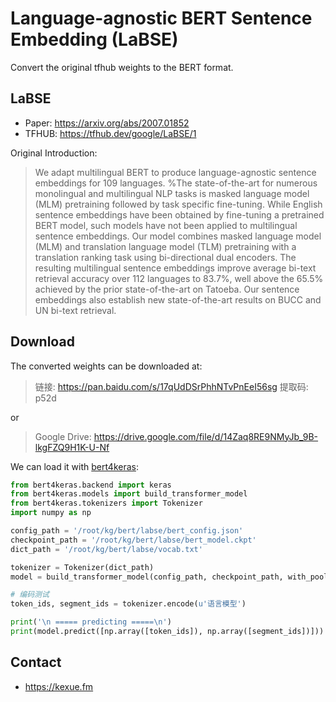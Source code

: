 # Language-agnostic BERT Sentence Embedding (LaBSE)

Convert the original tfhub weights to the BERT format.

## LaBSE

- Paper: https://arxiv.org/abs/2007.01852
- TFHUB: https://tfhub.dev/google/LaBSE/1

Original Introduction:

> We adapt multilingual BERT to produce language-agnostic sentence embeddings for 109 languages. %The state-of-the-art for numerous monolingual and multilingual NLP tasks is masked language model (MLM) pretraining followed by task specific fine-tuning. While English sentence embeddings have been obtained by fine-tuning a pretrained BERT model, such models have not been applied to multilingual sentence embeddings. Our model combines masked language model (MLM) and translation language model (TLM) pretraining with a translation ranking task using bi-directional dual encoders. The resulting multilingual sentence embeddings improve average bi-text retrieval accuracy over 112 languages to 83.7%, well above the 65.5% achieved by the prior state-of-the-art on Tatoeba. Our sentence embeddings also establish new state-of-the-art results on BUCC and UN bi-text retrieval.


## Download

The converted weights can be downloaded at: 

> 链接: https://pan.baidu.com/s/17qUdDSrPhhNTvPnEeI56sg 提取码: p52d

or 

> Google Drive: https://drive.google.com/file/d/14Zaq8RE9NMyJb_9B-lkgFZQ9H1K-U-Nf

We can load it with [bert4keras](https://github.com/bojone/bert4keras):
```python
from bert4keras.backend import keras
from bert4keras.models import build_transformer_model
from bert4keras.tokenizers import Tokenizer
import numpy as np

config_path = '/root/kg/bert/labse/bert_config.json'
checkpoint_path = '/root/kg/bert/labse/bert_model.ckpt'
dict_path = '/root/kg/bert/labse/vocab.txt'

tokenizer = Tokenizer(dict_path)
model = build_transformer_model(config_path, checkpoint_path, with_pool='linear')

# 编码测试
token_ids, segment_ids = tokenizer.encode(u'语言模型')

print('\n ===== predicting =====\n')
print(model.predict([np.array([token_ids]), np.array([segment_ids])]))
```

## Contact
- https://kexue.fm
